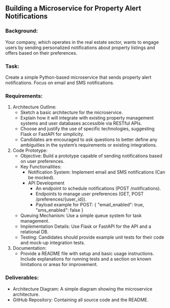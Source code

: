 ## Building a Microservice for Property Alert Notifications

### Background:
Your company, which operates in the real estate sector, wants to engage users by
sending personalized notifications about property listings and offers based on their
preferences.

### Task:
Create a simple Python-based microservice that sends property alert notifications.
Focus on email and SMS notifications.

### Requirements:
1. Architecture Outline:
   - Sketch a basic architecture for the microservice.
   - Explain how it will integrate with existing property management systems and user databases accessible via RESTful APIs.
   - Choose and justify the use of specific technologies, suggesting Flask or FastAPI for simplicity.
   - Candidates are encouraged to ask questions to better define any ambiguities in the system’s requirements or existing integrations.
2. Code Prototype:
   - Objective: Build a prototype capable of sending notifications based on
   user preferences.
   - Key Functionalities:
     - Notification System: Implement email and SMS notifications (Can
       be mocked). 
     - API Development
         - An endpoint to schedule notifications (POST /notifications). 
         - Endpoints to manage user preferences (GET, POST
           /preferences/{user_id}). 
         - Payload example for POST: { "email_enabled": true,
           "sms_enabled": false } 
   - Queuing Mechanism: Use a simple queue system for task management. 
   - Implementation Details: Use Flask or FastAPI for the API and a
     relational DB. 
   - Testing: Candidates should provide example unit tests for their code and
     mock-up integration tests.
3. Documentation:
   - Provide a README file with setup and basic usage instructions. Include
   explanations for running tests and a section on known limitations or areas
   for improvement.
   
### Deliverables:
   - Architecture Diagram: A simple diagram showing the microservice architecture.
   - GitHub Repository: Containing all source code and the README.